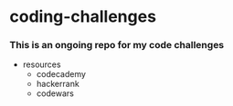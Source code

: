 # coding-challenges

### This is an ongoing repo for my code challenges

- resources
  - codecademy
  - hackerrank
  - codewars
